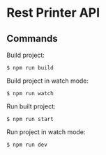 # Rest Printer API

## Commands
Build project:
```
$ npm run build
```
Build project in watch mode:
```
$ npm run watch
```
Run built project:
```
$ npm run start
```
Run project in watch mode:
```
$ npm run dev
```
